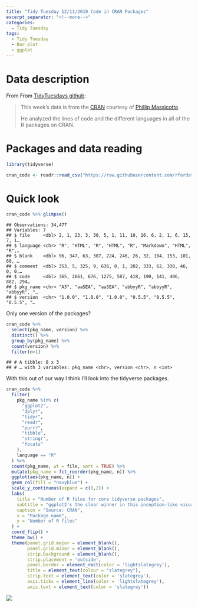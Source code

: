 ```yaml
---
title: "Tidy Tuesday 12/11/2019 Code in CRAN Packages"
excerpt_separator: "<!--more-->"
categories:
  - Tidy Tuesday
tags:
  - Tidy Tuesday
  - Bar plot
  - ggplot
---
```


# Data description

From From [TidyTuesdays
github](https://github.com/rfordatascience/tidytuesday/tree/master/data/2019/2019-11-12):

> This week’s data is from the
> [CRAN](https://cran.r-project.org/src/contrib/) courtesy of [Phillip
> Massicotte](https://www.pmassicotte.com/post/analyzing-the-programming-languages-used-in-r-packages/).
> 
> He analyzed the lines of code and the different languages in all of
> the R packages on CRAN.

# Packages and data reading

``` r
library(tidyverse)

cran_code <- readr::read_csv("https://raw.githubusercontent.com/rfordatascience/tidytuesday/master/data/2019/2019-11-12/loc_cran_packages.csv")
```

# Quick look

``` r
cran_code %>% glimpse()
```

    ## Observations: 34,477
    ## Variables: 7
    ## $ file     <dbl> 2, 1, 23, 3, 30, 5, 1, 11, 10, 16, 6, 2, 1, 6, 15, 7, 1…
    ## $ language <chr> "R", "HTML", "R", "HTML", "R", "Markdown", "HTML", "R",…
    ## $ blank    <dbl> 96, 347, 63, 307, 224, 246, 26, 32, 104, 153, 101, 60, …
    ## $ comment  <dbl> 353, 5, 325, 9, 636, 0, 1, 202, 333, 62, 330, 46, 0, 0,…
    ## $ code     <dbl> 365, 2661, 676, 1275, 587, 418, 190, 141, 406, 882, 294…
    ## $ pkg_name <chr> "A3", "aaSEA", "aaSEA", "abbyyR", "abbyyR", "abbyyR", "…
    ## $ version  <chr> "1.0.0", "1.0.0", "1.0.0", "0.5.5", "0.5.5", "0.5.5", "…

Only one version of the packages?

``` r
cran_code %>% 
  select(pkg_name, version) %>% 
  distinct() %>% 
  group_by(pkg_name) %>% 
  count(version) %>% 
  filter(n>1)
```

    ## # A tibble: 0 x 3
    ## # … with 3 variables: pkg_name <chr>, version <chr>, n <int>

With this out of our way I think I’ll look into the tidyverse packages.

``` r
cran_code %>% 
  filter(
    pkg_name %in% c(
      "ggplot2",
      "dplyr",
      "tidyr",
      "readr",
      "purrr",
      "tibble",
      "stringr",
      "focats"
    ),
    language == "R"
  ) %>% 
  count(pkg_name, wt = file, sort = TRUE) %>% 
  mutate(pkg_name = fct_reorder(pkg_name, n)) %>% 
  ggplot(aes(pkg_name, n)) +
  geom_col(fill = "navyblue") +
  scale_y_continuous(expand = c(0,2)) +
  labs(
    title = "Number of R files for core tidyverse packages",
    subtitle = "ggplot2's the clear winner in this inception-like visualization",
    caption = "Source: CRAN",
    x = "Package name",
    y = "Number of R files"
  ) +
  coord_flip() +
  theme_bw() + 
  theme(panel.grid.major = element_blank(),
        panel.grid.minor = element_blank(),
        strip.background = element_blank(),
        strip.placement = 'outside',
        panel.border = element_rect(color = 'lightslategrey'),
        title = element_text(colour = "slategrey"),
        strip.text = element_text(color = 'slategrey'),
        axis.ticks = element_line(color = 'lightslategrey'),
        axis.text = element_text(color = 'slategrey'))
```

![](https://raw.githubusercontent.com/jorgel-mendes/Behold-the-Vision/master/docs/assets/images/coc_bar-1.png)<!-- -->
